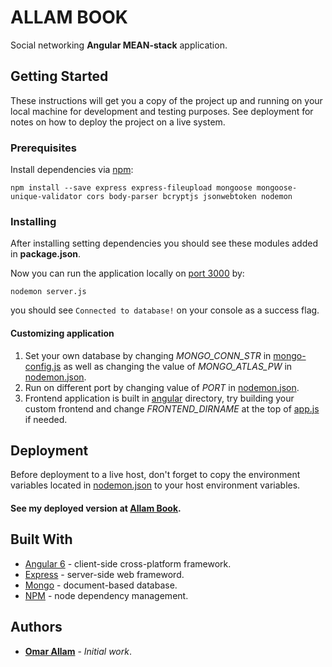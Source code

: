 # ALLAM BOOK

Social networking **Angular __MEAN-stack__** application.

## Getting Started

These instructions will get you a copy of the project up and running on your local machine for development and testing purposes. See deployment for notes on how to deploy the project on a live system.

### Prerequisites

Install dependencies via [npm](https://www.npmjs.com/get-npm):
```
npm install --save express express-fileupload mongoose mongoose-unique-validator cors body-parser bcryptjs jsonwebtoken nodemon
```

### Installing

After installing setting dependencies you should see these modules added in **package.json**.

Now you can run the application locally on [port 3000](http://localhost:3000) by:
```
nodemon server.js
```
you should see `Connected to database!` on your console as a success flag.

#### Customizing application
1. Set your own database by changing *MONGO_CONN_STR* in [mongo-config.js](mongo-config.js) as well as changing the value of *MONGO_ATLAS_PW* in [nodemon.json](nodemon.json).
2. Run on different port by changing value of *PORT* in [nodemon.json](nodemon.json).
3. Frontend application is built in [angular](angular/) directory, try building your custom frontend and change *FRONTEND_DIRNAME* at the top of [app.js](app.js) if needed.

## Deployment

Before deployment to a live host, don't forget to copy the environment variables located in [nodemon.json](nodemon.json) to your host environment variables.

#### See my deployed version at [Allam Book](http://socialmedia-env.6h2ff58d57.us-east-2.elasticbeanstalk.com/).

## Built With

* [Angular 6](https://angular.io/) - client-side cross-platform framework.
* [Express](https://expressjs.com/) - server-side web frameword.
* [Mongo](https://www.mongodb.com/) - document-based database.
* [NPM](https://www.npmjs.com/) - node dependency management.


## Authors

* **[Omar Allam](https://github.com/3omar3allam)** - *Initial work*.
